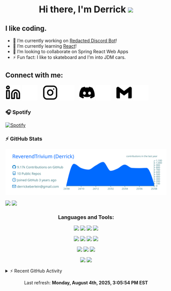 <h1 align="center">Hi there, I'm Derrick <img src="https://raw.githubusercontent.com/MartinHeinz/MartinHeinz/master/wave.gif" width="30px"> </h1>

## I like coding. 
- 🔭 I’m currently working on [Redacted Discord Bot][discord]!
- 🌱 I’m currently learning [React][react]!
- 👯 I’m looking to collaborate on Spring React Web Apps
- ⚡ Fun fact: I like to skateboard and I'm into JDM cars.

## Connect with me:

[![website](./img/linkedin-light.svg)](https://www.linkedin.com/in/derrickeberlein/#gh-light-mode-only)
[![website](./img/linkedin-dark.svg)](https://www.linkedin.com/in/derrickeberlein/#gh-dark-mode-only)
&nbsp;&nbsp;
[![website](./img/instagram-light.svg)](https://www.instagram.com/mx.cyberagent/#gh-light-mode-only)
[![website](./img/instagram-dark.svg)](https://www.instagram.com/mx.cyberagent/#gh-dark-mode-only)
&nbsp;&nbsp;
[![website](./img/discord-light.svg)](https://discord.gg/fB2VQyjWP2#gh-light-mode-only)
[![website](./img/discord-dark.svg)](https://discord.gg/fB2VQyjWP2#gh-dark-mode-only)
&nbsp;&nbsp;
[![website](./img/Gmail-light.svg)](mailto:derrickeberlein@gmail.com#gh-light-mode-only)
[![website](./img/Gmail-dark.svg)](mailto:derrickeberlein@gmail.com#gh-dark-mode-only)

### 🎧 Spotify
[![Spotify](https://novatorem-nu-gilt.vercel.app/api/spotify)](https://open.spotify.com/user/31kvyihfxgykpyaweilbsaeuxjli)

### ⚡ GitHub Stats
<p align="center">
  <img src="https://raw.githubusercontent.com/ReverendTrivium/ReverendTrivium/main/profile-summary-card-output/transparent/0-profile-details.svg">
</p>
<p>
<img  width="48%" src="https://github-readme-stats-git-master-reverendtriviums-projects.vercel.app/api?username=ReverendTrivium&show_icons=true,reviews,discussions_started,discussions_answered,prs_merged,prs_merged_percentage&theme=transparent" />
<img width="45%" src="https://github-readme-stats-git-master-reverendtriviums-projects.vercel.app/api/top-langs/?username=ReverendTrivium&hide_progress=true&theme=transparent" />
</p>

<h3 align="center">Languages and Tools:</h3>
<p align="center">
  <img src="https://img.shields.io/badge/javascript-%23323330.svg?style=for-the-badge&logo=javascript&logoColor=%23F7DF1E"/>
  <img src="https://img.shields.io/badge/html5-%23E34F26.svg?style=for-the-badge&logo=html5&logoColor=white"/>
    <img src="https://img.shields.io/badge/-Java-Java?style=for-the-badge&logo=data%3Aimage%2Fpng%3Bbase64%2CiVBORw0KGgoAAAANSUhEUgAAAJYAAACWCAMAAAAL34HQAAAAPFBMVEVHcEwAAAAAAAAAAAAAAAAAAAAAAAAAAAAAAAAAAAAAAAAAAAAAAAAAAAAAAAAAAAAAAAAAAAAAAAAAAACHr%2F7WAAAAE3RSTlMABxHv%2BJp2HePJ1mQrukeJOFWrb2R%2FqwAAB7ZJREFUeNrNXOmaoyAQXO5bFN%2F%2FXRckKuIRo47An9nN7jepQHdRXd3m37%2B%2FWYCg7l99C4pewPpgAdP3tMLtcn0vWX2wSN%2F3qk5YBlQJC%2BnqQt7HVoVBD0SA5Wo7RSYDrOpysUUBFmorg6UCqh43FSZifcwVQ6s6WA2OsOpiiMha1e1WzEO%2FuhoDvjKCmDaL10SnzHxQVXX5wPEIq0rEBBWvR9gwN6Gq6AxbM6NC1dyInezr2yxoUYKKt%2FUdYDVpCBRfoHJVFNWM4AUqUQU5NGIBquc1ZCGk6BgVLJGUehnrHtVC0ABthX0f14KsBh5NUcGG%2BFx43VUC%2BQEu9goqE1JBvh1q0OIMVQIBKjH8q3k7LdOb%2BcMMbQ4KE1gc1bQxoDFxHxEFpVFhMsrk1qGtrHwlrnJU08Ywy1dn%2BloOkp0UBN3E%2Be79IoPi7WBnZKIM8v593WR85XR%2BPeIC3M5EFuww1zeYvo8qC6wx2BN2RQVQZUeI1KoaQyVsEWC2UjBBhYto5g5vqKvkYEtEu98Ws6X5EsYgRYqxNLKwWr8oylg1NtmscWOSHSxUT6cBP%2FkfCpeup1lSEpI1VFzIm9RJaI0Q2vm1UiZgAmFqVKjkzob1wLLlYW0dYgKrVGMsDfmRtWi%2F3sG3ST4RNXYNq5jhlqgatw75vtTEyEbatanSKXT5aL5iebZw3WyZ28et4jtTYGWiPtFbdCPmfXUNC%2BfiOBuSVUJlHN1ZL4zBBZfmWxlOnUFMekH1FWzXfGZkg2SL3YxzPTEd16LuKHUFaZmfInA1tDE6lJ3ijLTkzQjsKuk61JeXXXA97pByqizV9dFiyahLg7DchGfL83kHtqb%2FEuzFc8Ew85n9V251PLtpJpYoO7wVcdG1EVB4eHgghQQDraQpHPYLq3y39nUzgJDBF7aykYns%2B6jUvSqDNdQJKaUg6tH%2BFAD%2B0%2FqPu%2BAvMxs3n%2Fm7zTSEHZHzdc7tA5IMQN101BJnhPAfVyx2g9HJVo7zd1uaGVKB97pp1yBpZZ1E%2BExtY3f7%2BrZfLXkDl6Yma1hg6Sg7EPnb70YRxqs%2B39XQ14RnDSdHGwaOSqKdswE%2BCpQ1y19nr2fZApPS4EsBedgCBj4gDL5biSyFnbT62%2FVrEcnfCLBWkfTVpLF3kXUXYUpOfDKYAAeQtR0lRqJ8BDVp217RGUt1LgntWg0hAAdn5DmN6XbgEiP4lL1Zv3PWP5cm9VbNaMSlMI4QS8NSnzX8xQZSM57TOEdZynEK9zyfS7a06h9YiOgDn%2FNKcEFzGxQnLTjyOcmlVLyHCwu6HTstugXL32T8Oibb7LE4vV3l6tUVewYSN%2FuYFpXIdZ%2BVNf7OOA0NI3l4Py03694oL9SeGMUq81fsYQK3sW8UmVh0DzREIRs0V%2BSnaRnjHLGWqsZz7ak3SY7wodYjbKgCQaIOIhUGyg%2FrmkkQFMQDNW4UvXcHu5P%2B%2FxMGPohjYuenxKBmX1DJ%2B2UGjAOvqAOnorAJGSLW%2F3mxV%2B39vfr8Oq4YPKxEBjEjPnyC8uomnUR7YmRwui0wF54EfNaxMeLDT8a8mFF0IWbijjQ7dxmyT5SwDV5xlBzYwcQKjW8UEJ8RILglwcUzzMDk5ft6HAYH8%2FUq6VPVvsKX9VaMoXlIXNLnWhz5QPxZTNKpIR3HKThk1LN9l1XJ%2BBWRsWq8IBX6aJ32ebNmXWDviogE0WjkIHGkde6Rqq%2F5xL7I8QkqgojQKxHReJh%2Fa2pB3VDrhOcETwphIcR9QeRlRBA1sOhzNJ5Eddu2jV%2F%2BR%2BDW4o%2F1gPoexoetv2FMZV%2BNAbqYinU99g4%2B0674y1BpMGma95BPF5AkqtkS7olJs1Xi%2F1FciYwyHaGqC6modXBplKcNjg4Mkb9Z2yoi8FZYG8LGvHKSWe%2F%2BolnzBxH%2Fu4KQL3CJvqAF3%2Bh2tuJn1%2BavdsvXEMENjZpkfibllOXmuueT0ZNio4LhEAuIwYgC%2F1p7zlfCntt2%2FfLmIlzAOmsWbZ75cQHY0LwDtGklHTLNlYdaYOdSqYe5IWrhgIJI5kFz4dxKct%2BtpMA0v7uAXdr%2B8FK323mXGHTdxwBXnvBPqsDgJP3cVkmeOPy5JDgFSokLXxaRznKrpxPJ1wKOX3In0%2BlkxcCTie3LE3R1YImc7x7%2BUJQoG1tSl60tml%2B3PPq0F2qIKL%2BC3MHbj1e27elfqvk2FYmgrqKBdFRjDE0yn6DKwzHb3jQWMWaB4j984QA9ZMqpR2aHBlkXV2yTBRPaBTY7csqR%2BSRS8Ep%2BmMRZP5P85Zr5wctBE%2BOAgSZ%2BmsRpzGXX6GTDBXwoW%2F18%2BzwOqZtubjbeIz9%2FPQPQKcnc6nKGjksziwnQ2nGk5ZoB7il5qGWunWhwb1zeAvJF%2BexF3RgaGahHUTIk2HZ9syyCfKKKoVJrdEZ1UHc2PYBHHm4GQ8veC4ZOxYa5X2RY%2Fg%2Bffvrgi7M1rYW5odwXQ08MJP3TQ43KGBu7T4djB3HwIMqeMHogc5rHz5SQWoYilXMuRzve%2BUUcGZcd%2FxBeD169jJMHm2eOntL4%2Bjm%2BCIz6mC7xfGEkwrfJwiuShzUcGN0YfJEtlubz0%2BB8VnnCEPttngVj8IEu3vJ6wahehmlBH908clr0naPKiP1r9rvV%2Bh91eU05uATOzwAAAABJRU5ErkJggg%3D%3D&labelColor=red&color=red"/>
  <img src="https://img.shields.io/badge/-CSS-White?style=for-the-badge&logo=css3&logoColor=White&labelColor=navy&color=navy"/>
</p>
<p align="center">
  <img src="https://img.shields.io/badge/-Python-white?style=for-the-badge&logo=python&logoColor=white&labelColor=lime&color=lime"/>
  <img src="https://img.shields.io/badge/-C%2B%2B-white?style=for-the-badge&logo=c%2B%2B&logoColor=white&labelColor=purple&color=purple"/>
  <img src="https://img.shields.io/badge/jquery-%230769AD.svg?style=for-the-badge&logo=jquery&logoColor=white"/>
  <img src="https://img.shields.io/badge/-Git-white?style=for-the-badge&logo=git&logoColor=white&labelColor=orange&color=orange"/>
</p>

<p align="center">
  <img src="https://img.shields.io/badge/-MySQL-white?style=for-the-badge&logo=mysql&logoColor=white&labelColor=blue&color=blue"/>
  <img src="https://img.shields.io/badge/-SQLite-white?style=for-the-badge&logo=sqlite&logoColor=white&labelColor=black&color=black"/>
  <img src="https://img.shields.io/badge/-MongoDB-white?style=for-the-badge&logo=mongodb&logoColor=white&labelColor=green&color=green"/>
</p>

<p align="center">
  <img src="https://img.shields.io/badge/-Spring_Boot-white?style=for-the-badge&logo=spring-boot&logoColor=white&labelColor=darkgreen&color=darkgreen"/>
  <img src="https://img.shields.io/badge/-Spring-Spring?style=for-the-badge&logo=spring&logoColor=white&labelColor=green&color=green"/>
</p>

<details>
  <summary>⚡ Recent GitHub Activity</summary>

<!--RECENT_ACTIVITY:start-->
<!--RECENT_ACTIVITY:end-->
</details>
<!--RECENT_ACTIVITY:last_update-->
<p align="center">Last refresh: <b>Monday, August 4th, 2025, 3:05:54 PM EST</b>
<!--RECENT_ACTIVITY:last_update_end-->


<!-- MARKDOWN LINKS & IMAGES -->
<!-- https://www.markdownguide.org/basic-syntax/#reference-style-links -->
[discord]: https://github.com/ReverendTrivium/RedactedBot
[react]: https://react.dev
[issueopened]: https://cdn.jsdelivr.net/gh/Readme-Workflows/Readme-Icons@main/icons/octicons/IssueOpenedOld.svg
[issueclosed]: https://cdn.jsdelivr.net/gh/Readme-Workflows/Readme-Icons@main/icons/octicons/IssueClosedOld.svg

[pullrequestopened]: https://cdn.jsdelivr.net/gh/Readme-Workflows/Readme-Icons@main/icons/octicons/PullRequestOpened.svg
[pullrequestclosed]: https://cdn.jsdelivr.net/gh/Readme-Workflows/Readme-Icons@main/icons/octicons/PullRequestClosed.svg
[pullrequestmerged]: https://cdn.jsdelivr.net/gh/Readme-Workflows/Readme-Icons@main/icons/octicons/PullRequestMerged.svg

[comment]: https://cdn.jsdelivr.net/gh/Readme-Workflows/Readme-Icons@main/icons/octicons/Comment.svg

[changesrequested]: https://cdn.jsdelivr.net/gh/Readme-Workflows/Readme-Icons@main/icons/octicons/RequestedChanges.svg
[approved]: https://cdn.jsdelivr.net/gh/Readme-Workflows/Readme-Icons@main/icons/octicons/ApprovedChanges.svg

[repocreated]: https://cdn.jsdelivr.net/gh/Readme-Workflows/Readme-Icons@main/icons/octicons/Repository.svg
[release]: https://cdn.jsdelivr.net/gh/Readme-Workflows/Readme-Icons@main/icons/octicons/Release.svg
[star]: https://cdn.jsdelivr.net/gh/Readme-Workflows/Readme-Icons@main/icons/octicons/StarredRepository.svg
[wiki]: https://cdn.jsdelivr.net/gh/Readme-Workflows/Readme-Icons@main/icons/octicons/Wiki.svg
[fork]: https://cdn.jsdelivr.net/gh/Readme-Workflows/Readme-Icons@main/icons/octicons/ForkedRepository.svg
[people]: https://cdn.jsdelivr.net/gh/Readme-Workflows/Readme-Icons@main/icons/octicons/People.svg
[push]: ./img/git-push.svg
